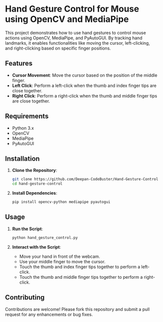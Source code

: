 # Hand Gesture Control for Mouse using OpenCV and MediaPipe

This project demonstrates how to use hand gestures to control mouse actions using OpenCV, MediaPipe, and PyAutoGUI. By tracking hand landmarks, it enables functionalities like moving the cursor, left-clicking, and right-clicking based on specific finger positions.

## Features

- **Cursor Movement**: Move the cursor based on the position of the middle finger.
- **Left Click**: Perform a left-click when the thumb and index finger tips are close together.
- **Right Click**: Perform a right-click when the thumb and middle finger tips are close together.

## Requirements

- Python 3.x
- OpenCV
- MediaPipe
- PyAutoGUI

## Installation

1. **Clone the Repository**:
   ```bash
   git clone https://github.com/Deepan-CodeBuster/Hand-Gesture-Control-for-Mouse.git
   cd hand-gesture-control
   ```

2. **Install Dependencies**:
   ```bash
   pip install opencv-python mediapipe pyautogui
   ```

## Usage

1. **Run the Script**:
   ```bash
   python hand_gesture_control.py
   ```

2. **Interact with the Script**:
   - Move your hand in front of the webcam.
   - Use your middle finger to move the cursor.
   - Touch the thumb and index finger tips together to perform a left-click.
   - Touch the thumb and middle finger tips together to perform a right-click.



## Contributing

Contributions are welcome! Please fork this repository and submit a pull request for any enhancements or bug fixes.
